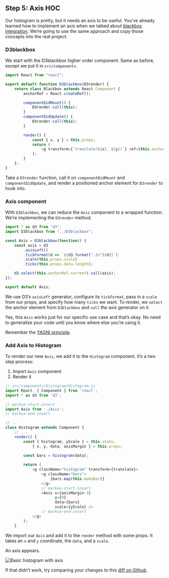 
## Step 5: Axis HOC

Our histogram is pretty, but it needs an axis to be useful. You’ve
already learned how to implement an axis when we talked about [blackbox
integration](#blackbox-axis). We’re going to use the same approach and
copy those concepts into the real project.

### D3blackbox

We start with the D3blackbox higher order component. Same as before,
except we put it in `src/components`.

``` javascript
import React from "react";

export default function D3blackbox(D3render) {
    return class Blackbox extends React.Component {
        anchorRef = React.createRef();

        componentDidMount() {
            D3render.call(this);
        }
        componentDidUpdate() {
            D3render.call(this);
        }

        render() {
            const { x, y } = this.props;
            return (
                <g transform={`translate(${x}, ${y})`} ref={this.anchorRef} />
            );
        }
    };
}
```

Take a `D3render` function, call it on `componentDidMount` and
`componentDidUpdate`, and render a positioned anchor element for
`D3render` to hook into.

### Axis component

With `D3blackbox`, we can reduce the `Axis` component to a wrapped
function. We’re implementing the `D3render` method.

``` javascript
import * as d3 from "d3";
import D3blackbox from "../D3blackbox";

const Axis = D3blackbox(function() {
    const axis = d3
        .axisLeft()
        .tickFormat(d => `${d3.format(".2s")(d)}`)
        .scale(this.props.scale)
        .ticks(this.props.data.length);

    d3.select(this.anchorRef.current).call(axis);
});

export default Axis;
```

We use D3’s `axisLeft` generator, configure its `tickFormat`, pass in a
`scale` from our props, and specify how many `ticks` we want. To render,
we `select` the anchor element from `D3blackbox` and `call` the axis
generator on it.

Yes, this `Axis` works just for our specific use case and that’s okay.
No need to generalize your code until you know where else you’re using
it.

Remember the [YAGNI
principle](https://en.wikipedia.org/wiki/You_aren%27t_gonna_need_it).

### Add Axis to Histogram

To render our new `Axis`, we add it to the `Histogram` component. It’s a
two step process:

1.  Import `Axis` component
2.  Render it

<!-- end list -->

``` javascript
// src/components/Histogram/Histogram.js
import React, { Component } from 'react';
import * as d3 from 'd3';

// markua-start-insert
import Axis from './Axis';
// markua-end-insert

// ...
class Histogram extends Component {
    // ...
    render() {
        const { histogram, yScale } = this.state,
            { x, y, data, axisMargin } = this.props;
            
        const bars = histogram(data);

        return (
            <g className="histogram" transform={translate}>
                <g className="bars">
                    {bars.map(this.makeBar)}
                </g>
                // markua-start-insert
                <Axis x={axisMargin-3}
                      y={0}
                      data={bars}
                      scale={yScale} />
                // markua-end-insert
            </g>
        );
    }
```

We import our `Axis` and add it to the `render` method with some props.
It takes an `x` and `y` coordinate, the `data`, and a `scale`.

An axis appears.

![Basic histogram with
axis](https://raw.githubusercontent.com/Swizec/react-d3js-es6-ebook/2018-version/manuscript/resources/images/es6v2/basic-histogram.png)

If that didn’t work, try comparing your changes to this [diff on
Github](https://github.com/Swizec/react-d3js-step-by-step/commit/02a40899e348587a909e97e8f18ecf468e2fe218).
